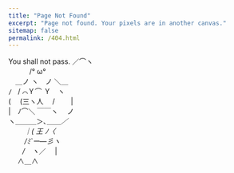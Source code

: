 ```yaml
---
title: "Page Not Found"
excerpt: "Page not found. Your pixels are in another canvas."
sitemap: false
permalink: /404.html
---
```

You shall not pass.
      ／⌒ヽ    
　　　/° ω°    
　＿ノ ヽ　ノ ＼＿    
`/　`/ ⌒Ｙ⌒ Ｙ　ヽ    
( 　(三ヽ人　 /　　 |     
|　ﾉ⌒＼ ￣￣ヽ　 ノ     
ヽ＿＿＿＞､＿＿_／    
　　 ｜( 王 ﾉ〈    
　　 /ﾐ`ー―彡ヽ    
　　/　ヽ_／　 |    
　 ∧＿∧    
  
  
<script type="text/javascript">
  var GOOG_FIXURL_LANG = 'en';
  var GOOG_FIXURL_SITE = '{{ site.url }}'
</script>
<script type="text/javascript"
  src="//linkhelp.clients.google.com/tbproxy/lh/wm/fixurl.js">
</script>
